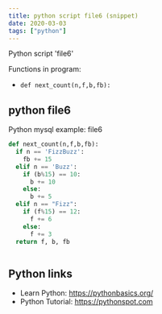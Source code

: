 ```yaml
---
title: python script file6 (snippet)
date: 2020-03-03
tags: ["python"]
---
```

Python script 'file6'

Functions in program: 
* `def next_count(n,f,b,fb):`

## python file6

Python mysql example: file6

```python
def next_count(n,f,b,fb):
  if n == 'FizzBuzz':
    fb += 15
  elif n == 'Buzz':
    if (b%15) == 10:
      b += 10
    else:
      b += 5 
  elif n == "Fizz":
    if (f%15) == 12:
      f += 6
    else:
      f += 3
  return f, b, fb



```

## Python links

- Learn Python: https://pythonbasics.org/
- Python Tutorial: https://pythonspot.com
